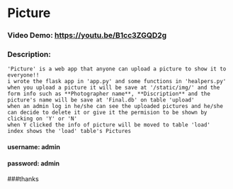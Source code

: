 # Picture
### Video Demo: https://youtu.be/B1cc3ZGQD2g
### Description: 
    'Picture' is a web app that anyone can upload a picture to show it to everyone!!
    i wrote the flask app in 'app.py' and some functions in 'healpers.py'
    when you upload a picture it will be save at '/static/img/' and the form info such as **Photographer name**, **Discription** and the picture's name will be save at 'Final.db' on table 'upload'
    when an admin log in he/she can see the uploaded pictures and he/she can decide to delete it or give it the permision to be shown by clicking on 'Y' or 'N' 
    when Y clicked the info of picture will be moved to table 'load' 
    index shows the 'load' table's Pictures
    

#### username: admin
#### password: admin
###thanks 

